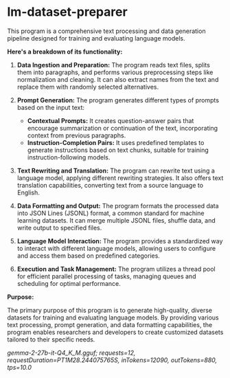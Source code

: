 # lm-dataset-preparer

This program is a comprehensive text processing and data generation pipeline designed for training and evaluating language models. 

**Here's a breakdown of its functionality:**

1. **Data Ingestion and Preparation:** The program reads text files, splits them into paragraphs, and performs various preprocessing steps like normalization and cleaning. It can also extract names from the text and replace them with randomly selected alternatives.

2. **Prompt Generation:**  The program generates different types of prompts based on the input text:
    * **Contextual Prompts:** It creates question-answer pairs that encourage summarization or continuation of the text, incorporating context from previous paragraphs.
    * **Instruction-Completion Pairs:** It uses predefined templates to generate instructions based on text chunks, suitable for training instruction-following models.

3. **Text Rewriting and Translation:** The program can rewrite text using a language model, applying different rewriting strategies. It also offers text translation capabilities, converting text from a source language to English.

4. **Data Formatting and Output:** The program formats the processed data into JSON Lines (JSONL) format, a common standard for machine learning datasets. It can merge multiple JSONL files, shuffle data, and write output to specified files.

5. **Language Model Interaction:** The program provides a standardized way to interact with different language models, allowing users to configure and access them based on predefined categories.

6. **Execution and Task Management:** The program utilizes a thread pool for efficient parallel processing of tasks, managing queues and scheduling for optimal performance.

**Purpose:**

The primary purpose of this program is to generate high-quality, diverse datasets for training and evaluating language models. By providing various text processing, prompt generation, and data formatting capabilities, the program enables researchers and developers to create customized datasets tailored to their specific needs.

*gemma-2-27b-it-Q4_K_M.gguf; requests=12, requestDuration=PT1M28.244075765S, inTokens=12090, outTokens=880, tps=10.0*

